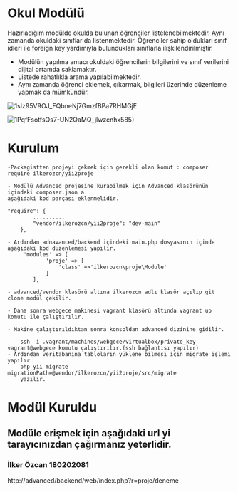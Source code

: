 # Okul Modülü
 Hazırladığım modülde okulda bulunan öğrenciler listelenebilmektedir. Aynı zamanda 
 okuldaki sınıflar da listenmektedir. Öğrenciler sahip oldukları sınıf idleri ile foreign key
 yardımıyla bulundukları sınıflarla ilişkilendirilmiştir.
 
 - Modülün yapılma amacı okuldaki öğrencilerin bilgilerini ve sınıf verilerini dijital
 ortamda saklamaktır.
 - Listede rahatlıkla arama yapılabilmektedir.
 - Aynı zamanda öğrenci eklemek, çıkarmak, bilgileri 
  üzerinde düzenleme yapmak da mümkündür.
 
![1sIz95V9OJ_FQbneNj7GmzfBPa7RHMGjE](https://drive.google.com/uc?export=view&id=1sIz95V9OJ_FQbneNj7GmzfBPa7RHMGjE)
  
![1PqfFsotfsQs7-UN2QaMQ_jlwzcnhx585)](https://drive.google.com/uc?export=view&id=1PqfFsotfsQs7-UN2QaMQ_jlwzcnhx585)

# Kurulum
    -Packagistten projeyi çekmek için gerekli olan komut : composer require ilkerozcn/yii2proje
    
    - Modülü Advanced projesine kurabilmek için Advanced klasörünün içindeki composer.json a
    aşağıdaki kod parçası eklenmelidir.
    
    "require": {
            ..........
            "vendor/ilkerozcn/yii2proje": "dev-main"
        }, 
        
    - Ardından adnavanced/backend içindeki main.php dosyasının içinde aşağıdaki kod düzenlemesi yapılır.
         'modules' => [
                'proje' => [
                    'class' =>'ilkerozcn\proje\Module'
                ]
            ],
            
    - advanced/vendor klasörü altına ilkerozcn adlı klasör açılıp git clone modül çekilir.
    
    - Daha sonra webgece makinesi vagrant klasörü altında vagrant up komutu ile çalıştırılır.
    
    - Makine çalıştırıldıktan sonra konsoldan advanced dizinine gidilir.
    
        ssh -i .vagrant/machines/webgece/virtualbox/private_key vagrant@webgece komutu çalıştırılır.(ssh bağlantısı yapılır) 
    - Ardından veritabanına tabloların yüklene bilmesi için migrate işlemi yapılır
        php yii migrate --migrationPath=@vendor/ilkerozcn/yii2proje/src/migrate
        yazılır.    
    

 # Modül Kuruldu
 
 ## Modüle erişmek için aşağıdaki url yi tarayıcınızdan çağırmanız yeterlidir.                                       
 ### İlker Özcan 180202081
 
 http://advanced/backend/web/index.php?r=proje/deneme
